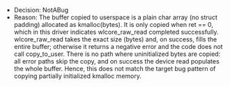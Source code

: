- Decision: NotABug
- Reason: The buffer copied to userspace is a plain char array (no struct padding) allocated as kmalloc(bytes). It is only copied when ret == 0, which in this driver indicates wlcore_raw_read completed successfully. wlcore_raw_read takes the exact size (bytes) and, on success, fills the entire buffer; otherwise it returns a negative error and the code does not call copy_to_user. There is no path where uninitialized bytes are copied: all error paths skip the copy, and on success the device read populates the whole buffer. Hence, this does not match the target bug pattern of copying partially initialized kmalloc memory.
